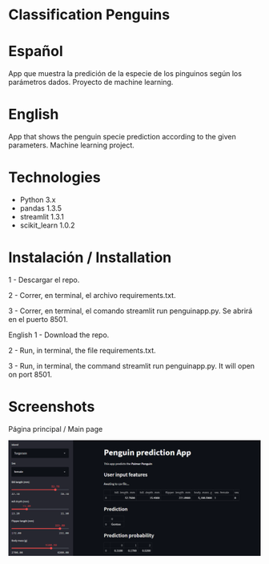 # Classification Penguins

# Español
App que muestra la predición de la especie de los pinguinos según los parámetros dados. 
Proyecto de machine learning.

# English
App that shows the penguin specie prediction according to the given parameters. 
Machine learning project.

# Technologies
* Python 3.x
* pandas 1.3.5
* streamlit 1.3.1
* scikit_learn 1.0.2

# Instalación / Installation
1 - Descargar el repo.

2 - Correr, en terminal, el archivo requirements.txt.

3 - Correr, en terminal, el comando streamlit run penguinapp.py. Se abrirá en el puerto 8501.

English
1 - Download the repo.

2 - Run, in terminal, the file requirements.txt.

3 - Run, in terminal, the command streamlit run penguinapp.py. It will open on port 8501.

# Screenshots

Página principal / Main page

![Algorithm schema](./images/mainmenu.png)
